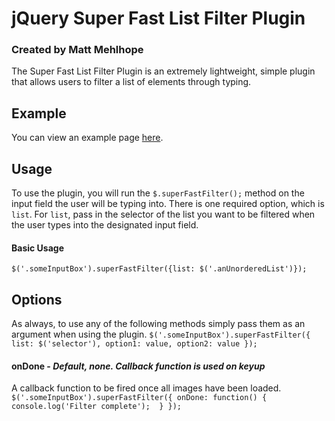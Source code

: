 # jQuery Super Fast List Filter Plugin
### Created by Matt Mehlhope

The Super Fast List Filter Plugin is an extremely lightweight, simple plugin that allows users to filter a list of elements through typing.

## Example
You can view an example page [here](http://mmehlhope.github.com/EasyImagePreloader/).

## Usage
To use the plugin, you will run the `$.superFastFilter();` method on the input field the user will be typing into. There is one required option, which is `list`. For `list`, pass in the selector of the list you want to be filtered when the user types into the designated input field.

#### Basic Usage
`$('.someInputBox').superFastFilter({list: $('.anUnorderedList')});`

## Options
As always, to use any of the following methods simply pass them as an argument when using the plugin.
`$('.someInputBox').superFastFilter({
  list: $('selector'),
  option1: value,
  option2: value
});`

#### onDone - *Default, none. Callback function is used on keyup*
A callback function to be fired once all images have been loaded.
`$('.someInputBox').superFastFilter({
  onDone: function() { 
    console.log('Filter complete'); 
  }
});`